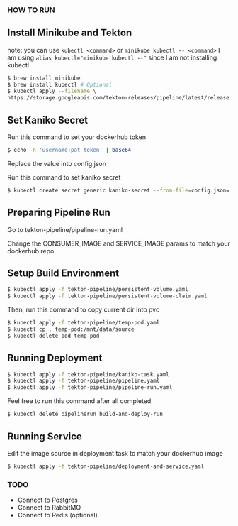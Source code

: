 ### HOW TO RUN

## Install Minikube and Tekton

note: 
  you can use `kubectl <command>` or `minikube kubectl -- <command>`
  I am using `alias kubectl="minikube kubectl --"` since I am not installing kubectl

```bash
$ brew install minikube
$ brew install kubectl # Optional
$ kubectl apply --filename \
https://storage.googleapis.com/tekton-releases/pipeline/latest/release.yaml
```

## Set Kaniko Secret

Run this command to set your dockerhub token

```bash
$ echo -n 'username:pat_token' | base64
```

Replace the value into config.json

Run this command to set kaniko secret

```bash
$ kubectl create secret generic kaniko-secret --from-file=config.json=./config.json
```

## Preparing Pipeline Run

Go to tekton-pipeline/pipeline-run.yaml

Change the CONSUMER_IMAGE and SERVICE_IMAGE params to match your dockerhub repo

## Setup Build Environment

```bash
$ kubectl apply -f tekton-pipeline/persistent-volume.yaml
$ kubectl apply -f tekton-pipeline/persistent-volume-claim.yaml
```

Then, run this command to copy current dir into pvc

```bash
$ kubectl apply -f tekton-pipeline/temp-pod.yaml
$ kubectl cp . temp-pod:/mnt/data/source
$ kubectl delete pod temp-pod
```

## Running Deployment

```bash
$ kubectl apply -f tekton-pipeline/kaniko-task.yaml
$ kubectl apply -f tekton-pipeline/pipeline.yaml
$ kubectl apply -f tekton-pipeline/pipeline-run.yaml
```

Feel free to run this command after all completed

```bash
$ kubectl delete pipelinerun build-and-deploy-run
```

## Running Service

Edit the image source in deployment task to match your dockerhub image

```bash
$ kubectl apply -f tekton-pipeline/deployment-and-service.yaml
```

### TODO

- Connect to Postgres
- Connect to RabbitMQ
- Connect to Redis (optional)
